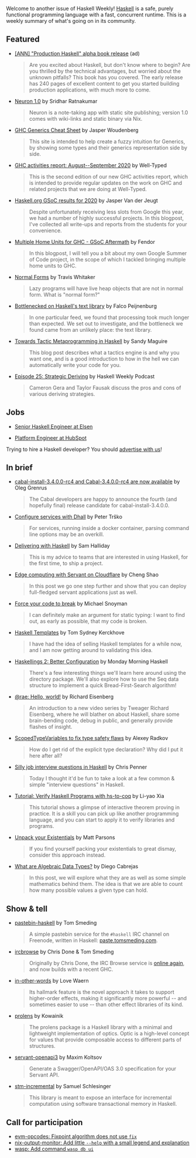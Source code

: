 Welcome to another issue of Haskell Weekly!
[Haskell](https://www.haskell.org) is a safe, purely functional programming language with a fast, concurrent runtime.
This is a weekly summary of what's going on in its community.

## Featured

- [[ANN] "Production Haskell" alpha book release](https://leanpub.com/production-haskell) (ad)
  > Are you excited about Haskell, but don't know where to begin? Are you thrilled by the technical advantages, but worried about the unknown pitfalls? This book has you covered. The early release has 240 pages of excellent content to get you started building production applications, with much more to come.

- [Neuron 1.0](https://www.srid.ca/neuron-v1.html) by Sridhar Ratnakumar
  > Neuron is a note-taking app with static site publishing; version 1.0 comes with wiki-links and static binary via Nix.

- [GHC Generics Cheat Sheet](https://generics.jasperwoudenberg.com) by Jasper Woudenberg
  > This site is intended to help create a fuzzy intuition for Generics, by showing some types and their generics representation side by side.

- [GHC activities report: August--September 2020](https://www.well-typed.com/blog/2020/10/ghc-2020-08-2020-09/) by Well-Typed
  > This is the second edition of our new GHC activities report, which is intended to provide regular updates on the work on GHC and related projects that we are doing at Well-Typed.

- [Haskell.org GSoC results for 2020](https://summer.haskell.org/news/2020-10-12-final-results.html) by Jasper Van der Jeugt
  > Despite unfortunately receiving less slots from Google this year, we had a number of highly successful projects. In this blogpost, I've collected all write-ups and reports from the students for your convenience.

- [Multiple Home Units for GHC - GSoC Aftermath](https://mpickering.github.io/ide/posts/2020-10-12-multiple-home-units.html) by Fendor
  > In this blogpost, I will tell you a bit about my own Google Summer of Code project, in the scope of which I tackled bringing multiple home units to GHC.

- [Normal Forms](https://programmable.computer/posts/normal-forms.html) by Travis Whitaker
  > Lazy programs will have live heap objects that are not in normal form. What is "normal form?"

- [Bottlenecked on Haskell's text library](https://tech.channable.com/posts/2020-10-15-bottlenecked-on-haskells-text.html) by Falco Peijnenburg
  > In one particular feed, we found that processing took much longer than expected. We set out to investigate, and the bottleneck we found came from an unlikely place: the text library.

- [Towards Tactic Metaprogramming in Haskell](https://reasonablypolymorphic.com/blog/towards-tactics/) by Sandy Maguire
  > This blog post describes what a tactics engine is and why you want one, and is a good introduction to how in the hell we can automatically write your code for you.

- [Episode 25: Strategic Deriving](https://haskellweekly.news/episode/25.html) by Haskell Weekly Podcast
  > Cameron Gera and Taylor Fausak discuss the pros and cons of various deriving strategies.

## Jobs

- [Senior Haskell Engineer at Elsen](https://np.reddit.com/r/haskell/comments/j7kl2l/job_elsen_is_hiring_a_remote_haskell_engineer/)

- [Platform Engineer at HubSpot](https://np.reddit.com/r/haskell/comments/j7e9hs/job_platform_engineer_at_hubspot_haskell/)

Trying to hire a Haskell developer?
You should [advertise with us](https://haskellweekly.news/advertising.html)!

## In brief

- [cabal-install-3.4.0.0-rc4 and Cabal-3.4.0.0-rc4 are now available](https://mail.haskell.org/pipermail/cabal-devel/2020-October/010490.html) by Oleg Grenrus
  > The Cabal developers are happy to announce the fourth (and hopefully final) release candidate for cabal-install-3.4.0.0.

- [Configure services with Dhall](https://trskop.github.io/articles/2020-10-11-configure-services-with-dhall.html) by Peter Trško
  > For services, running inside a docker container, parsing command line options may be an overkill.

- [Delivering with Haskell](https://medium.com/@fommil/delivering-with-haskell-a347d8359597) by Sam Halliday
  > This is my advice to teams that are interested in using Haskell, for the first time, to ship a project.

- [Edge computing with Servant on Cloudflare](https://www.tweag.io/blog/2020-10-09-asterius-cloudflare-worker/) by Cheng Shao
  > In this post we go one step further and show that you can deploy full-fledged servant applications just as well.

- [Force your code to break](https://www.snoyman.com/blog/2020/10/force-code-to-break) by Michael Snoyman
  > I can definitely make an argument for static typing: I want to find out, as early as possible, that my code is broken.

- [Haskell Templates](https://cs-syd.eu/posts/2020-10-08-haskell-templates-validation) by Tom Sydney Kerckhove
  > I have had the idea of selling Haskell templates for a while now, and I am now getting around to validating this idea.

- [Haskellings 2: Better Configuration](https://mmhaskell.com/blog/2020/10/12/haskellings-2-better-configuration) by Monday Morning Haskell
  > There's a few interesting things we'll learn here around using the directory package. We'll also explore how to use the Seq data structure to implement a quick Bread-First-Search algorithm!

- [@rae: Hello, world!](https://www.youtube.com/watch?v=5vqB0GELyfg) by Richard Eisenberg
  > An introduction to a new video series by Tweager Richard Eisenberg, where he will blather on about Haskell, share some brain-bending code, debug in public, and generally provide flashes of insight.

- [ScopedTypeVariables to fix type safety flaws](https://lin-techdet.blogspot.com/2020/10/scopedtypevariables-to-fix-type-safety.html) by Alexey Radkov
  > How do I get rid of the explicit type declaration? Why did I put it here after all?

- [Silly job interview questions in Haskell](https://chrispenner.ca/posts/interview) by Chris Penner
  > Today I thought it'd be fun to take a look at a few common & simple "interview questions" in Haskell.

- [Tutorial: Verify Haskell Programs with hs-to-coq](https://www.cis.upenn.edu/~plclub/blog/2020-10-09-hs-to-coq/) by Li-yao Xia
  > This tutorial shows a glimpse of interactive theorem proving in practice. It is a skill you can pick up like another programming language, and you can start to apply it to verify libraries and programs.

- [Unpack your Existentials](https://www.parsonsmatt.org/2020/10/13/unpack_your_existentials.html) by Matt Parsons
  > If you find yourself packing your existentials to great dismay, consider this approach instead.

- [What are Algebraic Data Types?](https://dcabrejas.github.io/software-development/haskell/2020/10/11/haskell-adts.html) by Diego Cabrejas
  > In this post, we will explore what they are as well as some simple mathematics behind them. The idea is that we are able to count how many possible values a given type can hold.

## Show & tell

- [pastebin-haskell](https://github.com/tomsmeding/pastebin-haskell/tree/b1ec2945c9abf65d2e89cadae76c2b0948be810d) by Tom Smeding
  > A simple pastebin service for the `#haskell` IRC channel on Freenode, written in Haskell: [paste.tomsmeding.com](https://paste.tomsmeding.com).

- [ircbrowse](https://github.com/tomsmeding/ircbrowse/tree/80c09a150b32c0e4c4d1bdb6499259453b728a69) by Chris Done & Tom Smeding
  > Originally by Chris Done, the IRC Browse service is [online again](https://ircbrowse.tomsmeding.com), and now builds with a recent GHC.

- [in-other-words](https://github.com/KingoftheHomeless/in-other-words/tree/4a9fb2a13f282c857aa08ca3a22b1c06ec7caabc#readme) by Love Waern
  > Its hallmark feature is the novel approach it takes to support higher-order effects, making it significantly more powerful -- and sometimes easier to use -- than other effect libraries of its kind.

- [prolens](https://github.com/kowainik/prolens/tree/f1feaf40236719a4f79e649bfa76f88613e1caf7) by Kowainik
  > The prolens package is a Haskell library with a minimal and lightweight implementation of optics. Optic is a high-level concept for values that provide composable access to different parts of structures.

- [servant-openapi3](https://hackage.haskell.org/package/servant-openapi3-2.0.0.1) by Maxim Koltsov
  > Generate a Swagger/OpenAPI/OAS 3.0 specification for your Servant API.

- [stm-incremental](https://hackage.haskell.org/package/stm-incremental-0.1.0.1) by Samuel Schlesinger
  > This library is meant to expose an interface for incremental computation using software transactional memory in Haskell.

## Call for participation

-   [evm-opcodes: Fixpoint algorithm does not use `fix`](https://github.com/sshine/evm-opcodes/issues/1)
-   [nix-output-monitor: Add little `--help` with a small legend and explanation](https://github.com/maralorn/nix-output-monitor/issues/7)
-   [wasp: Add command `wasp db ui`](https://github.com/wasp-lang/wasp/issues/80)

